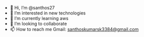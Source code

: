 - 👋 Hi, I’m @santhos27
- 👀 I’m interested in new technologies
- 🌱 I’m currently learning aws
- 💞️ I’m looking to collaborate
- 📫 How to reach me Gmail: santhoskumarsk3384@gmail.com

<!---
santhos27/santhos27 is a ✨ special ✨ repository because its `README.md` (this file) appears on your GitHub profile.
You can click the Preview link to take a look at your changes.
--->
